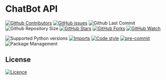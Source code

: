 # ChatBot API

[![Github Contributors](https://img.shields.io/github/contributors/ainize-team/chatbot-api)](https://github.com/badges/ainize-team/chatbot-api/contributors)
[![GitHub issues](https://img.shields.io/github/issues/ainize-team/chatbot-api.svg)](https://github.com/ainize-team/chatbot-api/issues)
![Github Last Commit](https://img.shields.io/github/last-commit/ainize-team/chatbot-api)
![Github Repository Size](https://img.shields.io/github/repo-size/ainize-team/chatbot-api)
[![GitHub Stars](https://img.shields.io/github/stars/ainize-team/chatbot-api.svg)](https://github.com/ainize-team/chatbot-api/stargazers)
[![GitHub Forks](https://img.shields.io/github/forks/ainize-team/chatbot-api.svg)](https://github.com/ainize-team/chatbot-api/network/members)
[![GitHub Watch](https://img.shields.io/github/watchers/ainize-team/chatbot-api.svg)](https://github.com/ainize-team/chatbot-api/watchers)

![Supported Python versions](https://img.shields.io/badge/python-3.8-brightgreen)
[![Imports](https://img.shields.io/badge/imports-isort-brightgreen)](https://pycqa.github.io/isort/)
[![Code style](https://img.shields.io/badge/code%20style-black-black)](https://black.readthedocs.io/en/stable/)
[![pre-commit](https://img.shields.io/badge/pre--commit-enabled-brightgreen?logo=pre-commit)](https://pre-commit.com/)
![Package Management](https://img.shields.io/badge/package%20management-poetry-blue)

## License

[![Licence](https://img.shields.io/github/license/ainize-team/chatbot-api.svg)](./LICENSE)